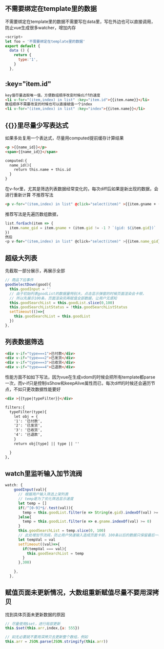 ## 不需要绑定在template里的数据
不需要绑定在template里的数据不需要写在data里，写在外边也可以直接调用，防止vue生成很多watcher，增加内存
```js
<script>
let foo = '不需要绑定在template里的数据'
export default {
  data () {
    return {
      type:'1',
    }
  },
```
## :key="item.id"

```html
key值尽量选取唯一值，方便数组顺序改变时候diff的速度
<li v-for="(item,index) in list" :key="item.id">{{item.name}}</li>
数组顺序不需要改变的时候也可以直接赋值一个index
<li v-for="(item,index) in list" :key="index">{{item.name}}</li>
```

## {{}}里尽量少写表达式

如果多处复用一个表达式，尽量用computed提前缓存计算结果
```html
<p >{{name_id}}</p>
<span>{{name_id}}</span>

computed:{
  name_id(){
    return this.name + this.id
  }
}
```



在v-for里，尤其是筛选列表数据经常变化的，每次diff后如果是新出现的数据，会进行重新计算
不推荐写法
```html
<p v-for="(item,index) in list" @click="select(item)" >{{item.gname + (item.gid != -1 ? `(gid: ${item.gid})` : '')}}</p>

```
推荐写法是先遍历数组数据，
```js
list.forEach(item => {
  item.name_gid = item.gname + (item.gid != -1 ? `(gid: ${item.gid})` : ''
})
然后
<p v-for="(item,index) in list" @click="select(item)" >{{item.name_gid}}</p>
```

## 超级大列表


先截取一部分展示，再展示全部
```js
// 商品下拉事件
goodSelectDown(good){
  this.goodInput = ''
  // 由于初始列表goodList的数据量特别大，点击显示弹窗的时候页面渲染会卡顿，
  // 所以先展示100条，页面渲染完再赋值全部数据，让用户无感知
  this.goodSearchList = this.goodList.slice(0,100)
  this.goodSearchListStatus = !this.goodSearchListStatus
  setTimeout(()=>{
    this.goodSearchList = this.goodList
  })
},
```

## 列表数据筛选
```html
<div v-if="type===1">已付款</div>
<div v-if="type===2">已发货</div>
<div v-if="type===3">已收货</div>
<div v-if="type===4">已退款</div>

```
性能方面不如如下写法，因为vue在生成vdom的时候会把所有template都parse一次，而v-if只是控制isShow和keepAlive属性而已，每次diff的时候还会遍历节点，不如只更改数据性能要好
```html
<div >{{type|typeFilter}}</div>

filters:{
  typeFilter(type){
    let obj = {
    '1': '已付款',
    '2': '已发货',
    '3': '已收货',
    '4': '已退款',
    }
    return obj[type] || type || ''

  }
},

```
## watch里监听输入加节流阀

```js
watch: {
    goodInput(val){
      // 根据用户输入筛选上架列表
      // temp是为了优化筛选显示速度
      let temp = []
      if(/^[0-9]*$/.test(val)){
        temp = this.goodList.filter(e => String(e.gid).indexOf(val) >= 0)
      }else{
        temp = this.goodList.filter(e => e.gname.indexOf(val) >= 0)
      }
      this.goodSearchList = temp.slice(0, 100)
      // 此处增加节流阀，防止用户快速输入造成页面卡顿，100条以后的数据只保留最后一次结果，
      let tempVal = val
      setTimeout((val)=>{
        if(tempVal === val){
          this.goodSearchList = temp
        }
      },300)
      
    },
  },

```
## 赋值页面未更新情况，大数组重新赋值尽量不要用深拷贝
找到具体页面未更新数据的原因
```js
// 尽量使用$set，进行局部更新
this.$set(this.arr,index,{a: 555})

// 如无必要就不要用深拷贝去更新整个数组，例如
this.arr = JSON.parse(JSON.stringify(this.arr))

```
